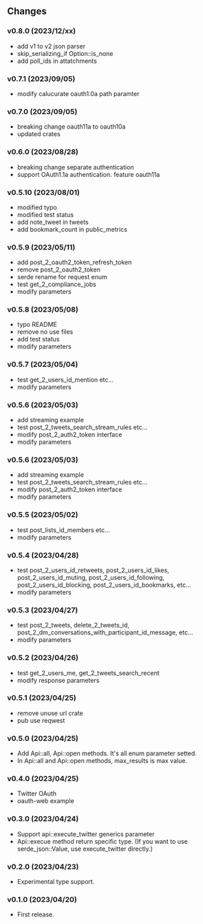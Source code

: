 ## Changes

### v0.8.0 (2023/12/xx)
* add v1 to v2 json parser
* skip_serializing_if Option::is_none
* add poll_ids in attatchments 

### v0.7.1 (2023/09/05)
* modify calucurate oauth1.0a path paramter

### v0.7.0 (2023/09/05)
* breaking change oauth11a to oauth10a
* updated crates

### v0.6.0 (2023/08/28)
* breaking change separate authentication
* support OAuth1.1a authentication. feature oauth11a

### v0.5.10 (2023/08/01)
* modified typo
* modified test status
* add note_tweet in tweets
* add bookmark_count in public_metrics

### v0.5.9 (2023/05/11)
* add post_2_oauth2_token_refresh_token
* remove post_2_oauth2_token
* serde rename for request enum
* test get_2_compliance_jobs
* modify parameters

### v0.5.8 (2023/05/08)
* typo README
* remove no use files
* add test status
* modify parameters

### v0.5.7 (2023/05/04)
* test get_2_users_id_mention etc...
* modify parameters

### v0.5.6 (2023/05/03)
* add streaming example
* test post_2_tweets_search_stream_rules etc...
* modify post_2_auth2_token interface
* modify parameters

### v0.5.6 (2023/05/03)
* add streaming example
* test post_2_tweets_search_stream_rules etc...
* modify post_2_auth2_token interface
* modify parameters

### v0.5.5 (2023/05/02)
* test post_lists_id_members etc...
* modify parameters

### v0.5.4 (2023/04/28)
* test post_2_users_id_retweets, post_2_users_id_likes, post_2_users_id_muting, post_2_users_id_following, post_2_users_id_blocking, post_2_users_id_bookmarks, etc...
* modify parameters

### v0.5.3 (2023/04/27)
* test post_2_tweets, delete_2_tweets_id, post_2_dm_conversations_with_participant_id_message, etc...
* modify parameters

### v0.5.2 (2023/04/26)
* test get_2_users_me, get_2_tweets_search_recent
* modify response parameters

### v0.5.1 (2023/04/25)
* remove unuse url crate
* pub use reqwest

### v0.5.0 (2023/04/25)
* Add Api::all, Api::open methods. It's all enum parameter setted.
* In Api::all and Api::open methods, max_results is max value.

### v0.4.0 (2023/04/25)
* Twitter OAuth
* oauth-web example

### v0.3.0 (2023/04/24)
* Support api::execute_twitter generics parameter
* Api::execue method return specific type. (If you want to use serde_json::Value, use execute_twitter directly.)

### v0.2.0 (2023/04/23)
* Experimental type support.

### v0.1.0 (2023/04/20)
* First release.